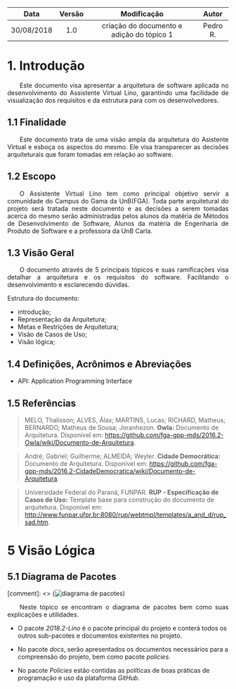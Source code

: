 | Data | Versão | Modificação | Autor |
|:---:|:--:|:---:|:---:|
| 30/08/2018 | 1.0 | criação do documento e adição do tópico 1 | Pedro R. |

# 1. Introdução

<p align="justify"> &emsp;&emsp;Este documento visa apresentar a arquitetura de software aplicada no desenvolvimento do Assistente Virtual Lino, garantindo uma facilidade de visualização dos requisitos e da estrutura para com os desenvolvedores.</p>

## 1.1 Finalidade

<p align="justify"> &emsp;&emsp;Este documento trata de uma visão ampla da arquitetura do Asistente Virtual e esboça os aspectos do mesmo. Ele visa transparecer as decisões arquiteturais que foram tomadas em relação ao software.</p>

## 1.2 Escopo

<p align="justify"> &emsp;&emsp;O Assistente Virtual Lino tem como principal objetivo servir a comunidade do Campus do Gama da UnB(FGA). Toda parte arquitetural do projeto será tratada neste documento e as decisões a serem tomadas acerca do mesmo serão administradas pelos alunos da matéria de Métodos de Desenvolvimento de Software, Alunos da matéria de Engenharia de Produto de Software e a professora da UnB Carla.</p>

## 1.3 Visão Geral

<p align="justify"> &emsp;&emsp;O documento através de 5 principais tópicos e suas ramificações visa detalhar a arquitetura e os requisitos do software. Facilitando o desenvolvimento e esclarecendo dúvidas.</p>

Estrutura do documento:

* introdução;
* Representação da Arquitetura;
* Metas e Restrições de Arquitetura;
* Visão de Casos de Uso;
* Visão lógica;

## 1.4 Definições, Acrônimos e Abreviações

* API: Application Programming Interface

## 1.5 Referências

> MELO, Thalisson; ALVES, Álax; MARTINS, Lucas; RICHARD, Matheus; BERNARDO, Matheus de Sousa; Joranhezon. <b>Owla:</b> Documento de Arquitetura. Disponível em: <https://github.com/fga-gpp-mds/2016.2-Owla/wiki/Documento-de-Arquitetura>.

> André; Gabriel; Guilherme; ALMEIDA; Weyler. <b>Cidade Democrática:</b> Documento de Arquitetura. Disponível em: <https://github.com/fga-gpp-mds/2016.2-CidadeDemocratica/wiki/Documento-de-Arquitetura>. 


> Universidade Federal do Paraná, FUNPAR. <b>RUP - Especificação de Casos de Uso:</b> Template base para construção do documento de arquitetura. Disponível em: <http://www.funpar.ufpr.br:8080/rup/webtmpl/templates/a_and_d/rup_sad.htm>.

# 5 Visão Lógica

## 5.1 Diagrama de Pacotes

[comment]: <> (![diagrama de pacotes](https://cloud.githubusercontent.com/assets/26308278/24575617/81346186-1681-11e7-8e9e-22b94584f9d9.jpg))

<p align="justify"> &emsp;&emsp;Neste tópico se encontram o diagrama de pacotes bem como suas explicações e utilidades.</p>

* O pacote <i>2018.2-Lino</i> é o pacote principal do projeto e conterá todos os outros sub-pacotes e documentos existentes no projeto.

* No pacote <i>docs</i>, serão apresentados os documentos necessários para a compreensão do projeto, bem como pacote <i>policies</i>.

* No pacote <i>Policies</i> estão contidas as políticas de boas práticas de programação e uso da plataforma <i>GitHub</i>.